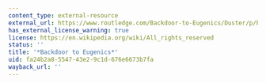 ```yaml
---
content_type: external-resource
external_url: https://www.routledge.com/Backdoor-to-Eugenics/Duster/p/book/9780415946742
has_external_license_warning: true
license: https://en.wikipedia.org/wiki/All_rights_reserved
status: ''
title: '*Backdoor to Eugenics*'
uid: fa24b2a8-5547-43e2-9c1d-676e6673b7fa
wayback_url: ''
---
```


